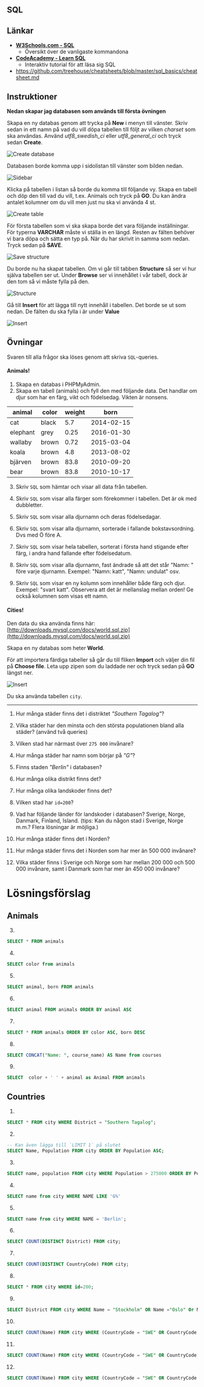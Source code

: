 ## SQL

## Länkar

* [**W3Schools.com - SQL**](https://www.w3schools.com/sql/default.asp)
    * Översikt över de vanligaste kommandona   
* [**CodeAcademy - Learn SQL**](https://www.codecademy.com/learn/learn-sql)
    * Interaktiv tutorial för att läsa sig SQL
* https://github.com/treehouse/cheatsheets/blob/master/sql_basics/cheatsheet.md


## Instruktioner

**Nedan skapar jag databasen som används till första övningen**

Skapa en ny databas genom att trycka på **New** i menyn till vänster. Skriv sedan in ett namn på vad du vill döpa tabellen till följt av vilken _charset_ som ska användas. Använd *utf8_swedish_ci* eller *utf8_general_ci* och tryck sedan **Create**.

![Create database](https://i.imgur.com/uu3aUOf.png)

Databasen borde komma upp i sidolistan till vänster som bilden nedan.

![Sidebar](https://i.imgur.com/fLYbf2B.png)

Klicka på tabellen i listan så borde du komma till följande vy. Skapa en tabell och döp den till vad du vill, t.ex. Animals och tryck på **GO**. Du kan ändra antalet kolumner om du vill men just nu ska vi använda 4 st.

![Create table](https://i.imgur.com/RgWSD5A.png)

För första tabellen som vi ska skapa borde det vara följande inställningar. För typerna **VARCHAR** måste vi ställa in en längd. Resten av fälten behöver vi bara döpa och sätta en typ på. När du har skrivit in samma som nedan. Tryck sedan på **SAVE**.

![Save structure](https://i.imgur.com/Az68D5a.png)

Du borde nu ha skapat tabellen. Om vi går till tabben **Structure** så ser vi hur själva tabellen ser ut. Under **Browse** ser vi innehållet i vår tabell, dock är den tom så vi måste fylla på den.

![Structure](https://i.imgur.com/fg7o2mB.png)

Gå till **Insert** för att lägga till nytt innehåll i tabellen. Det borde se ut som nedan. De fälten du ska fylla i är under **Value**

![Insert](https://i.imgur.com/TifIRC0.png)


## Övningar

Svaren till alla frågor ska löses genom att skriva `SQL`-queries.

#### Animals!

1. Skapa en databas i PHPMyAdmin.
2. Skapa en tabell (animals) och fyll den med följande data. Det handlar om djur som har en färg, vikt och födelsedag. Vikten är nonsens.

|   animal      |   color   |   weight  |  born         |
|---------------|-----------|-----------|---------------|
|   cat         |   black   |   5.7     |  2014-02-15   |
|   elephant    |   grey    |   0.25    |  2016-01-30   |
|   wallaby     |   brown   |   0.72    |  2015-03-04   |
|   koala       |   brown   |   4.8     |  2013-08-02   |
|   bjärven     |   brown   |   83.8    |  2010-09-20   |
|   bear        |   brown   |   83.8    |  2010-10-17   |

3. Skriv `SQL` som hämtar och visar all data från tabellen.

4. Skriv `SQL` som visar alla färger som förekommer i tabellen. Det är ok med dubbletter.

5. Skriv `SQL` som visar alla djurnamn och deras födelsedagar.

6. Skriv `SQL` som visar alla djurnamn, sorterade i fallande bokstavsordning. Dvs med Ö före A.

7. Skriv `SQL` som visar hela tabellen, sorterat i första hand stigande efter färg, i andra hand fallande efter födelsedatum.

8. Skriv `SQL` som visar alla djurnamn, fast ändrade så att det står "Namn: " före varje djurnamn. Exempel: "Namn: katt", "Namn: undulat" osv.

9. Skriv `SQL` som visar en ny kolumn som innehåller både färg och djur. Exempel: "svart katt". Observera att det är mellanslag mellan orden! Ge också kolumnen som visas ett namn.

#### Cities!

Den data du ska använda finns här: [http://downloads.mysql.com/docs/world.sql.zip](http://downloads.mysql.com/docs/world.sql.zip)

Skapa en ny databas som heter **World**.

För att importera färdiga tabeller så går du till fliken **Import** och väljer din fil på **Choose file**. Leta upp zipen som du laddade ner och tryck sedan på **GO** längst ner.

![Insert](https://i.imgur.com/nGNnKdB.png)

Du ska använda tabellen `city`.

---

1. Hur många städer finns det i distriktet _"Southern Tagalog"_?

2. Vilka städer har den minsta och den största populationen bland alla städer? (använd två queries)

3. Vilken stad har närmast över `275 000` invånare?

4. Hur många städer har namn som börjar på _"G"_?

5. Finns staden _"Berlin"_ i databasen?

6. Hur många olika distrikt finns det?

7. Hur många olika landskoder finns det?

8. Vilken stad har `id=200`?

9. Vad har följande länder för landskoder i databasen? Sverige, Norge, Danmark, Finland, Island. (tips: Kan du någon stad i Sverige, Norge m.m.? Flera lösningar är möjliga.)

10. Hur många städer finns det i Norden?

11. Hur många städer finns det i Norden som har mer än 500 000 invånare?

12. Vilka städer finns i Sverige och Norge som har mellan 200 000 och 500 000 invånare, samt i Danmark som har mer än 450 000 invånare?

# Lösningsförslag

## Animals

3.
```sql
SELECT * FROM animals
```

4.

```sql
SELECT color from animals
```

5.
```sql
SELECT animal, born FROM animals
```

6.

```sql
SELECT animal FROM animals ORDER BY animal ASC
```

7.

```sql
SELECT * FROM animals ORDER BY color ASC, born DESC
```

8.

```sql
SELECT CONCAT("Name: ", course_name) AS Name from courses
```

9.

```sql
SELECT  color + ' ' + animal as Animal FROM animals
```

## Countries

1.

```sql
SELECT * FROM city WHERE District = "Southern Tagalog";
```

2. 
```sql
-- Kan även lägga till `LIMIT 1` på slutet
SELECT Name, Population FROM city ORDER BY Population ASC;
```

3. 
```sql
SELECT name, population FROM city WHERE Population > 275000 ORDER BY Population ASC LIMIT 1;
```
4.
```sql
SELECT name from city WHERE NAME LIKE 'G%'
```
5.

```sql
SELECT name from city WHERE NAME = 'Berlin';
```

6.

```sql
SELECT COUNT(DISTINCT District) FROM city;
```

7.
```sql
SELECT COUNT(DISTINCT CountryCode) FROM city;
```

8.

```sql
SELECT * FROM city WHERE id=200; 
```

9.
```sql
SELECT District FROM city WHERE Name = "Stockholm" OR Name ="Oslo" Or Name = "Reykjavík" OR Name = "København"
```

10.
```sql
SELECT COUNT(Name) FROM city WHERE (CountryCode = "SWE" OR CountryCode = "NOR" Or CountryCode = "DAN")
```

11.
```sql
SELECT COUNT(Name) FROM city WHERE (CountryCode = "SWE" OR CountryCode = "NOR"Or CountryCode = "DAN") AND population > 500000;
```

12.
```sql
SELECT COUNT(Name) FROM city WHERE (CountryCode = "SWE" OR CountryCode = "NOR")AND population > 200000 AND population < 500000;
```